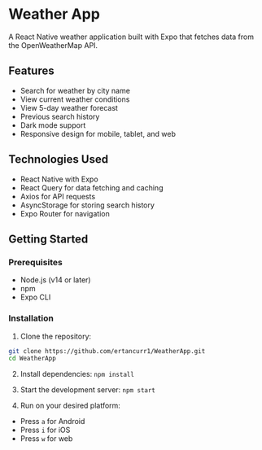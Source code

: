 # Weather App

A React Native weather application built with Expo that fetches data from the OpenWeatherMap API.

## Features

- Search for weather by city name
- View current weather conditions
- View 5-day weather forecast
- Previous search history
- Dark mode support
- Responsive design for mobile, tablet, and web

## Technologies Used

- React Native with Expo
- React Query for data fetching and caching
- Axios for API requests
- AsyncStorage for storing search history
- Expo Router for navigation

## Getting Started

### Prerequisites

- Node.js (v14 or later)
- npm
- Expo CLI

### Installation

1. Clone the repository:

```bash
git clone https://github.com/ertancurr1/WeatherApp.git
cd WeatherApp
```

2. Install dependencies:
   `npm install`

3. Start the development server:
   `npm start`

4. Run on your desired platform:

- Press `a` for Android
- Press `i` for iOS
- Press `w` for web
